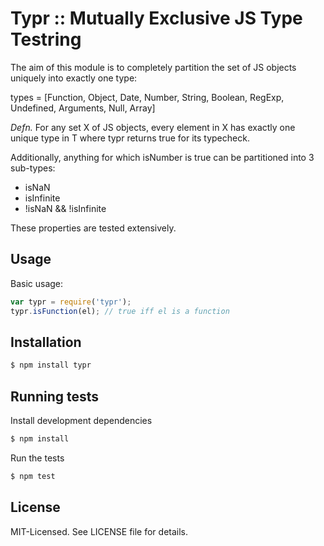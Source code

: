 # Typr :: Mutually Exclusive JS Type Testring

The aim of this module is to completely partition the set of JS objects uniquely into exactly one type:

types = [Function, Object, Date, Number, String, Boolean, RegExp, Undefined, Arguments, Null, Array]

*Defn.* For any set X of JS objects, every element in X has exactly one unique type in T
where typr returns true for its typecheck.



Additionally, anything for which isNumber is true can be partitioned into 3 sub-types:

- isNaN
- isInfinite
- !isNaN && !isInfinite

These properties are tested extensively.

## Usage
Basic usage:

````javascript
var typr = require('typr');
typr.isFunction(el); // true iff el is a function
````

## Installation

````bash
$ npm install typr
````

## Running tests
Install development dependencies

````bash
$ npm install
````

Run the tests

````bash
$ npm test
````

## License
MIT-Licensed. See LICENSE file for details.
